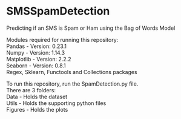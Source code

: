 # SMSSpamDetection
Predicting if an SMS is Spam or Ham using the Bag of Words Model <br>

Modules required for running this repository: <br>
Pandas - Version: 0.23.1 <br>
Numpy - Version: 1.14.3 <br>
Matplotlib - Version: 2.2.2 <br>
Seaborn - Version: 0.8.1 <br>
Regex, Sklearn, Functools and Collections packages <br>

To run this repository, run the SpamDetection.py file. <br>
There are 3 folders: <br>
Data - Holds the dataset <br>
Utils - Holds the supporting python files <br>
Figures - Holds the plots <br>

